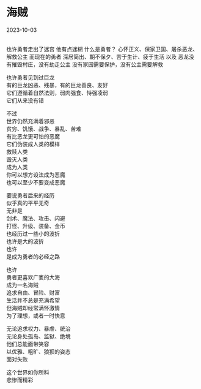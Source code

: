 # 海贼

2023-10-03

<br>  
也许勇者走出了迷宫  
他有点迷糊  
什么是勇者？  
心怀正义、保家卫国、屠杀恶龙、解救公主  
而现在的勇者  
深居简出、朝不保夕、苦于生计、疲于生活  
以及  
恶龙没有摧毁村庄，没有劫走公主  
没有家园需要保护，没有公主需要解救  
  
也许勇者见到过巨龙  
有的巨龙凶恶、残暴，有的巨龙善良、友好  
它们遵循着自然法则，弱肉强食、恃强凌弱  
它们从来没有错  
  
不过  
世界仍然充满着邪恶  
贫穷、饥饿、战争、暴乱、苦难  
有比恶龙更可怕的恶魔  
它们伪装成人类的模样  
救赎人类  
毁灭人类  
成为人类  
你可以想方设法成为恶魔  
也可以至少不要变成恶魔  
  
要说勇者后来的经历  
似乎真的平平无奇  
无非是  
剑术、魔法、攻击、闪避  
打怪、升级、装备、金币  
也经历过一些小的波折  
也许是大的波折  
也许  
是成为勇者的必经之路  
  
也许  
勇者更喜欢广袤的大海  
成为一名海贼  
追求自由、冒险、财富  
生活并不总是充满希望  
但海贼却经常满怀激情  
为了理想，或者一时快意  
  
无论追求权力、暴虐、统治  
无论身处孤岛、监狱、绝境  
他们总能面带笑容  
以优雅、粗旷、狼狈的姿态  
面对失败  
  
这个世界如你所料  
悲惨而精彩
